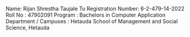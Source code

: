 Name: Rijan Shrestha Taujale 
Tu Registration Number: 6-2-479-14-2022 
Roll No : 47902091 
Program : Bachelors in Computer Application 
Department / Campuses : Hetauda School of Management and Social Science, Hetauda
